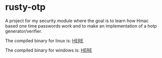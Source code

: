 # rusty-otp
A project for my security module where the goal is to learn how Hmac based one time passwords work and to make an implementation of a hotp generator/verifier.

The compiled binary for linux is: [HERE](rusty-otp) 

The compiled binary for windows is: [HERE](rusty-otp.exe)
